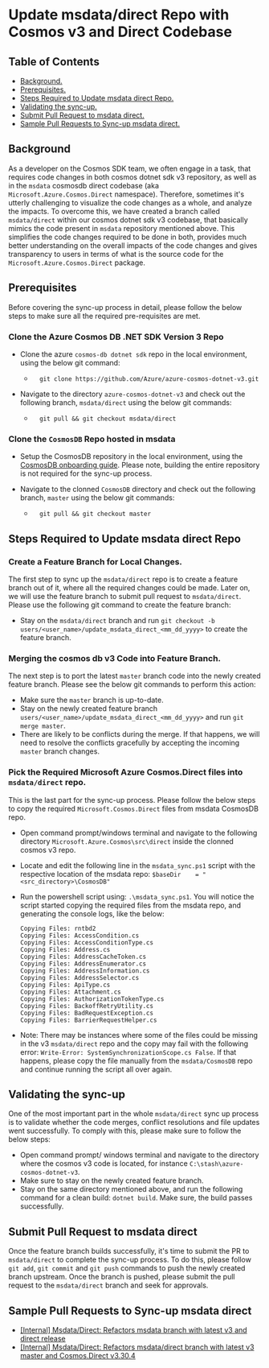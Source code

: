 # Update msdata/direct Repo with Cosmos v3 and Direct Codebase

## Table of Contents

* [Background.](#background)
* [Prerequisites.](#prerequisites)
* [Steps Required to Update msdata direct Repo.](#steps-required-to-update-msdata-direct-repo)
* [Validating the sync-up.](#validating-the-sync-up)
* [Submit Pull Request to msdata direct.](#submit-pull-request-to-msdata-direct)
* [Sample Pull Requests to Sync-up msdata direct.](#sample-pull-requests-to-sync-up-msdata-direct)

## Background

As a developer on the Cosmos SDK team, we often engage in a task, that requires code changes in both cosmos dotnet sdk v3 repository, as well as in the `msdata` cosmosdb direct codebase (aka `Microsoft.Azure.Cosmos.Direct` namespace). Therefore, sometimes it's utterly challenging to visualize the code changes as a whole, and analyze the impacts. To overcome this, we have created a branch called `msdata/direct` within our cosmos dotnet sdk v3 codebase, that basically mimics the code present in `msdata` repository mentioned above. This simplifies the code changes required to be done in both, provides much better understanding on the overall impacts of the code changes and gives transparency to users in terms of what is the source code for the `Microsoft.Azure.Cosmos.Direct` package.

## Prerequisites

Before covering the sync-up process in detail, please follow the below steps to make sure all the required pre-requisites are met.

### Clone the Azure Cosmos DB .NET SDK Version 3 Repo

- Clone the azure `cosmos-db dotnet sdk` repo in the local environment, using the below git command:
    -       git clone https://github.com/Azure/azure-cosmos-dotnet-v3.git

- Navigate to the directory `azure-cosmos-dotnet-v3` and check out the following branch, `msdata/direct` using the below git commands:
    -       git pull && git checkout msdata/direct

### Clone the `CosmosDB` Repo hosted in msdata

- Setup the CosmosDB repository in the local environment, using the [CosmosDB onboarding guide](https://eng.ms/docs/cloud-ai-platform/azure-data/azure-data-azure-databases/cosmos-db-and-postgresql/azure-cosmos-db/azure-cosmos-db-onboarding-guide/engineering/dev-getting-started/clone-and-build-repo). Please note, building the entire repository is not required for the sync-up process.

- Navigate to the clonned `CosmosDB` directory and check out the following branch, `master` using the below git commands:
    -       git pull && git checkout master

## Steps Required to Update msdata direct Repo

### Create a Feature Branch for Local Changes.

The first step to sync up the `msdata/direct` repo is to create a feature branch out of it, where all the required changes could be made. Later on, we will use the feature branch to submit pull request to `msdata/direct`. Please use the following git command to create the feature branch:

- Stay on the `msdata/direct` branch and run `git checkout -b users/<user_name>/update_msdata_direct_<mm_dd_yyyy>` to create the feature branch.

### Merging the cosmos db v3 Code into Feature Branch.

The next step is to port the latest `master` branch code into the newly created feature branch. Please see the below git commands to perform this action:

- Make sure the `master` branch is up-to-date.
- Stay on the newly created feature branch `users/<user_name>/update_msdata_direct_<mm_dd_yyyy>` and run `git merge master`.
- There are likely to be conflicts during the merge. If that happens, we will need to resolve the conflicts gracefully by accepting the incoming `master` branch changes.

### Pick the Required Microsoft Azure Cosmos.Direct files into `msdata/direct` repo.

This is the last part for the sync-up process. Please follow the below steps to copy the required `Microsoft.Cosmos.Direct` files from msdata CosmosDB repo.

- Open command prompt/windows terminal and navigate to the following directory `Microsoft.Azure.Cosmos\src\direct` inside the clonned cosmos v3 repo.
- Locate and edit the following line in the `msdata_sync.ps1` script with the respective location of the msdata repo: `$baseDir    = "<src_directory>\CosmosDB"`
- Run the powershell script using: `.\msdata_sync.ps1`. You will notice the script started copying the required files from the msdata repo, and generating the console logs, like the below:

    ```
    Copying Files: rntbd2
    Copying Files: AccessCondition.cs
    Copying Files: AccessConditionType.cs
    Copying Files: Address.cs
    Copying Files: AddressCacheToken.cs
    Copying Files: AddressEnumerator.cs
    Copying Files: AddressInformation.cs
    Copying Files: AddressSelector.cs
    Copying Files: ApiType.cs
    Copying Files: Attachment.cs
    Copying Files: AuthorizationTokenType.cs
    Copying Files: BackoffRetryUtility.cs
    Copying Files: BadRequestException.cs
    Copying Files: BarrierRequestHelper.cs
    ```

- Note: There may be instances where some of the files could be missing in the v3 `msdata/direct` repo and the copy may fail with the following error: `Write-Error: SystemSynchronizationScope.cs False`. If that happens, please copy the file manually from the `msdata/CosmosDB` repo and continue running the script all over again. 

## Validating the sync-up

One of the most important part in the whole `msdata/direct` sync up process is to validate whether the code merges, conflict resolutions and file updates went successfully. To comply with this, please make sure to follow the below steps:

- Open command prompt/ windows terminal and navigate to the directory where the cosmos v3 code is located, for instance `C:\stash\azure-cosmos-dotnet-v3`.
- Make sure to stay on the newly created feature branch.
- Stay on the same directory mentioned above, and run the following command for a clean build: `dotnet build`. Make sure, the build passes successfully.

## Submit Pull Request to msdata direct

Once the feature branch builds successfully, it's time to submit the PR to `msdata/direct` to complete the sync-up process. To do this, please follow `git add`, `git commit` and `git push` commands to push the newly created branch upstream. Once the branch is pushed, please submit the pull request to the `msdata/direct` branch and seek for approvals.

## Sample Pull Requests to Sync-up msdata direct

- [[Internal] Msdata/Direct: Refactors msdata branch with latest v3 and direct release](https://github.com/Azure/azure-cosmos-dotnet-v3/pull/3726)
- [[Internal] Msdata/Direct: Refactors msdata/direct branch with latest v3 master and Cosmos.Direct v3.30.4](https://github.com/Azure/azure-cosmos-dotnet-v3/pull/3776)